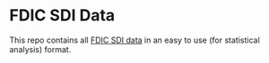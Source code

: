 # FDIC SDI Data

This repo contains all [FDIC SDI data](https://www5.fdic.gov/sdi/download_large_list_outside.asp) in an easy to use (for statistical analysis) format.
